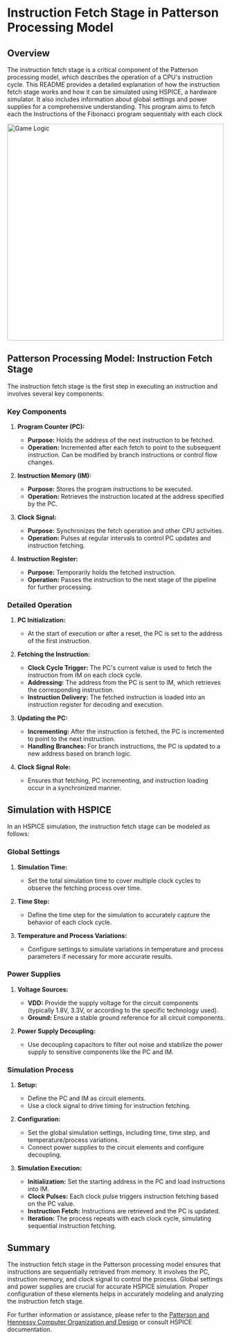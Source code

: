 # Instruction Fetch Stage in Patterson Processing Model

## Overview

The instruction fetch stage is a critical component of the Patterson processing model, which describes the operation of a CPU's instruction cycle. This README provides a detailed explanation of how the instruction fetch stage works and how it can be simulated using HSPICE, a hardware simulator. It also includes information about global settings and power supplies for a comprehensive understanding.
This program aims to fetch each the Instructions of the Fibonacci program sequentialy with each clock

<img src="https://github.com/SepSoup/Patterson-Processor-Fetch/Fibonacci-Program.jpg" alt="Game Logic" width="500"/>


## Patterson Processing Model: Instruction Fetch Stage

The instruction fetch stage is the first step in executing an instruction and involves several key components:

### Key Components

1. **Program Counter (PC):**
   - **Purpose:** Holds the address of the next instruction to be fetched.
   - **Operation:** Incremented after each fetch to point to the subsequent instruction. Can be modified by branch instructions or control flow changes.

2. **Instruction Memory (IM):**
   - **Purpose:** Stores the program instructions to be executed.
   - **Operation:** Retrieves the instruction located at the address specified by the PC.

3. **Clock Signal:**
   - **Purpose:** Synchronizes the fetch operation and other CPU activities.
   - **Operation:** Pulses at regular intervals to control PC updates and instruction fetching.

4. **Instruction Register:**
   - **Purpose:** Temporarily holds the fetched instruction.
   - **Operation:** Passes the instruction to the next stage of the pipeline for further processing.

### Detailed Operation

1. **PC Initialization:**
   - At the start of execution or after a reset, the PC is set to the address of the first instruction.

2. **Fetching the Instruction:**
   - **Clock Cycle Trigger:** The PC's current value is used to fetch the instruction from IM on each clock cycle.
   - **Addressing:** The address from the PC is sent to IM, which retrieves the corresponding instruction.
   - **Instruction Delivery:** The fetched instruction is loaded into an instruction register for decoding and execution.

3. **Updating the PC:**
   - **Incrementing:** After the instruction is fetched, the PC is incremented to point to the next instruction.
   - **Handling Branches:** For branch instructions, the PC is updated to a new address based on branch logic.

4. **Clock Signal Role:**
   - Ensures that fetching, PC incrementing, and instruction loading occur in a synchronized manner.

## Simulation with HSPICE

In an HSPICE simulation, the instruction fetch stage can be modeled as follows:

### Global Settings

1. **Simulation Time:**
   - Set the total simulation time to cover multiple clock cycles to observe the fetching process over time.

2. **Time Step:**
   - Define the time step for the simulation to accurately capture the behavior of each clock cycle.

3. **Temperature and Process Variations:**
   - Configure settings to simulate variations in temperature and process parameters if necessary for more accurate results.

### Power Supplies

1. **Voltage Sources:**
   - **VDD:** Provide the supply voltage for the circuit components (typically 1.8V, 3.3V, or according to the specific technology used).
   - **Ground:** Ensure a stable ground reference for all circuit components.

2. **Power Supply Decoupling:**
   - Use decoupling capacitors to filter out noise and stabilize the power supply to sensitive components like the PC and IM.

### Simulation Process

1. **Setup:**
   - Define the PC and IM as circuit elements.
   - Use a clock signal to drive timing for instruction fetching.

2. **Configuration:**
   - Set the global simulation settings, including time, time step, and temperature/process variations.
   - Connect power supplies to the circuit elements and configure decoupling.

3. **Simulation Execution:**
   - **Initialization:** Set the starting address in the PC and load instructions into IM.
   - **Clock Pulses:** Each clock pulse triggers instruction fetching based on the PC value.
   - **Instruction Fetch:** Instructions are retrieved and the PC is updated.
   - **Iteration:** The process repeats with each clock cycle, simulating sequential instruction fetching.

## Summary

The instruction fetch stage in the Patterson processing model ensures that instructions are sequentially retrieved from memory. It involves the PC, instruction memory, and clock signal to control the process. Global settings and power supplies are crucial for accurate HSPICE simulation. Proper configuration of these elements helps in accurately modeling and analyzing the instruction fetch stage.

For further information or assistance, please refer to the [Patterson and Hennessy Computer Organization and Design](https://www.elsevier.com/books/computer-organization-and-design/patterson/978-0-12-407726-3) or consult HSPICE documentation.

